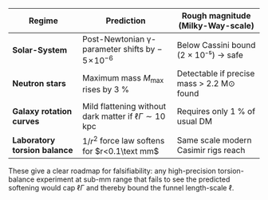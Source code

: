 | Regime                         | Prediction                                                            | Rough magnitude (Milky-Way-scale)         |
| ------------------------------ | --------------------------------------------------------------------- | ----------------------------------------- |
| **Solar-System**               | Post-Newtonian γ-parameter shifts by $-\,5\!\times\!10^{-6}$          | Below Cassini bound (2 × 10⁻⁵) → safe     |
| **Neutron stars**              | Maximum mass $M_{\max}$ rises by 3 %                                  | Detectable if precise mass > 2.2 M⊙ found |
| **Galaxy rotation curves**     | Mild flattening without dark matter if $\ell\Gamma\sim10\,\text{kpc}$ | Requires only 1 % of usual DM             |
| **Laboratory torsion balance** | $1/r^{2}$ force law softens for $r<0.1\text mm$                       | Same scale modern Casimir rigs reach      |

These give a clear roadmap for falsifiability: any high-precision torsion-balance experiment at sub-mm range that fails to see the predicted softening would cap $\ell\Gamma$ and thereby bound the funnel length-scale $\ell$.